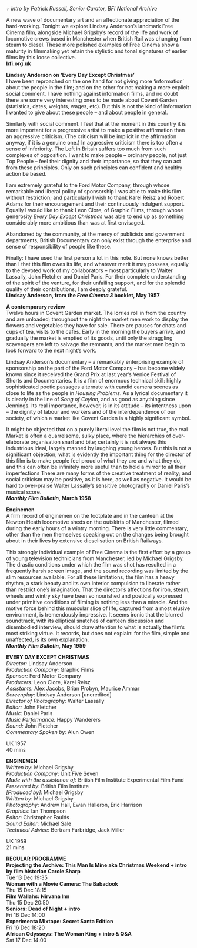 
_+ intro by Patrick Russell, Senior Curator, BFI National Archive_

A new wave of documentary art and an affectionate appreciation of the hard-working. Tonight we explore Lindsay Anderson’s landmark Free Cinema film, alongside Michael Grigsby’s record of the life and work of locomotive crews based in Manchester when British Rail was changing from steam to diesel. These more polished examples of Free Cinema show a maturity in filmmaking yet retain the stylistic and tonal signatures of earlier films by this loose collective.  
**bfi.org.uk**

**Lindsay Anderson on ‘Every Day Except Christmas’**  
I have been reproached on the one hand for not giving more ‘information’ about the people in the film; and on the other for not making a more explicit social comment. I have nothing against information films, and no doubt there are some very interesting ones to be made about Covent Garden (statistics, dates, weights, wages, etc). But this is not the kind of information I wanted to give about these people – and about people in general.

Similarly with social comment. I feel that at the moment in this country it is more important for a progressive artist to make a positive affirmation than an aggressive criticism. (The criticism will be implicit in the affirmation anyway, if it is a genuine one.) In aggressive criticism there is too often a sense of inferiority. The Left in Britain suffers too much from such complexes of opposition. I want to make people – ordinary people, not just Top People – feel their dignity and their importance, so that they can act from these principles. Only on such principles can confident and healthy action be based.

I am extremely grateful to the Ford Motor Company, through whose remarkable and liberal policy of sponsorship I was able to make this film without restriction; and particularly I wish to thank Karel Reisz and Robert Adams for their encouragement and their continuously indulgent support. Equally I would like to thank Leon Clore, of Graphic Films, through whose generosity _Every Day Except Christmas_ was able to end up as something considerably more ambitious than was at first envisaged.

Abandoned by the community, at the mercy of publicists and government departments, British Documentary can only exist through the enterprise and sense of responsibility of people like these.

Finally: I have used the first person a lot in this note. But none knows better than I that this film owes its life, and whatever merit it may possess, equally to the devoted work of my collaborators – most particularly to Walter Lassally, John Fletcher and Daniel Paris. For their complete understanding of the spirit of the venture, for their unfailing support, and for the splendid quality of their contributions, I am deeply grateful.  
**Lindsay Anderson, from the _Free Cinema 3_ booklet, May 1957**

**A contemporary review**  
Twelve hours in Covent Garden market. The lorries roll in from the country and are unloaded; throughout the night the market men work to display the flowers and vegetables they have for sale. There are pauses for chats and cups of tea, visits to the cafés. Early in the morning the buyers arrive, and gradually the market is emptied of its goods, until only the straggling scavengers are left to salvage the remnants, and the market men begin to look forward to the next night’s work.

Lindsay Anderson’s documentary – a remarkably enterprising example of sponsorship on the part of the Ford Motor Company – has become widely known since it received the Grand Prix at last year’s Venice Festival of Shorts and Documentaries. It is a film of enormous technical skill: highly sophisticated poetic passages alternate with candid camera scenes as close to life as the people in _Housing Problems_. As a lyrical documentary it is clearly in the line of _Song of Ceylon_, and as good as anything since Jennings. Its real importance, however, is in its attitude – its intentness upon – the dignity of labour and workers and of the interdependence of our society, of which a market like Covent Garden is a highly significant symbol.

It might be objected that on a purely literal level the film is not true, the real Market is often a quarrelsome, sulky place, where the hierarchies of over-elaborate organisation snarl and bite; certainly it is not always this industrious ideal, largely manned by laughing young heroes. But this is not a significant objection; what is evidently the important thing for the director of this film is to make people feel proud of what they are and what they do, and this can often be infinitely more useful than to hold a mirror to all their imperfections There are many forms of the creative treatment of reality; and social criticism may be positive, as it is here, as well as negative. It would be hard to over-praise Walter Lassally’s sensitive photography or Daniel Paris’s musical score.  
**_Monthly Film Bulletin_, March 1958**  

**Enginemen**  
A film record of enginemen on the footplate and in the canteen at the Newton Heath locomotive sheds on the outskirts of Manchester, filmed during the early hours of a wintry morning. There is very little commentary, other than the men themselves speaking out on the changes being brought about in their lives by extensive dieselisation on British Railways.

This strongly individual example of Free Cinema is the first effort by a group of young television technicians from Manchester, led by Michael Grigsby. The drastic conditions under which the film was shot has resulted in a frequently harsh screen image, and the sound recording was limited by the slim resources available. For all these limitations, the film has a heavy rhythm, a stark beauty and its own interior compulsion to liberate rather than restrict one’s imagination. That the director’s affections for iron, steam, wheels and wintry sky have been so nourished and poetically expressed under primitive conditions of filming is nothing less than a miracle. And the motive force behind this muscular slice of life, captured from a most elusive environment, is tremendously impressive. It seems ironic that the blurred soundtrack, with its elliptical snatches of canteen discussion and disembodied interview, should draw attention to what is actually the film’s most striking virtue. It records, but does not explain: for the film, simple and unaffected, is its own explanation.  
**_Monthly Film Bulletin_, May 1959**  

**EVERY DAY EXCEPT CHRISTMAS**  
_Director:_ Lindsay Anderson  
_Production Company:_ Graphic Films  
_Sponsor:_ Ford Motor Company  
_Producers:_ Leon Clore, Karel Reisz  
_Assistants:_ Alex Jacobs, Brian Probyn, Maurice Ammar  
_Screenplay:_ Lindsay Anderson [uncredited]  
_Director of Photography:_ Walter Lassally  
_Editor:_ John Fletcher  
_Music:_ Daniel Paris  
_Music Performance:_ Happy Wanderers  
_Sound:_ John Fletcher  
_Commentary Spoken by:_ Alun Owen  

UK 1957  
40 mins  

**ENGINEMEN**  
_Written by_: Michael Grigsby  
_Production Company_: Unit Five Seven  
_Made with the assistance of_: British Film Institute Experimental Film Fund  
_Presented by_: British Film Institute  
_[Produced by]_: Michael Grigsby  
_Written by_: Michael Grigsby  
_Photography_: Andrew Hall, Ewan Halleron, Eric Harrison  
_Graphics_: Ian Thompson  
_Editor_: Christopher Faulds  
_Sound Editor_: Michael Sale  
_Technical Advice_: Bertram Farbridge, Jack Miller  

UK 1959  
21 mins  

**REGULAR PROGRAMME**  
**Projecting the Archive: This Man Is Mine aka Christmas Weekend + intro by film historian Carole Sharp**  
Tue 13 Dec 19:35  
**Woman with a Movie Camera: The Babadook**  
Thu 15 Dec 18:15  
**Film Wallahs: Nirvana Inn**  
Thu 15 Dec 20:50  
**Seniors: Dead of Night + intro**  
Fri 16 Dec 14:00  
**Experimenta Mixtape: Secret Santa Edition**  
Fri 16 Dec 18:20  
**African Odysseys: The Woman King + intro & Q&A**  
Sat 17 Dec 14:00
<!--stackedit_data:
eyJoaXN0b3J5IjpbLTMyMjIzMTE2XX0=
-->